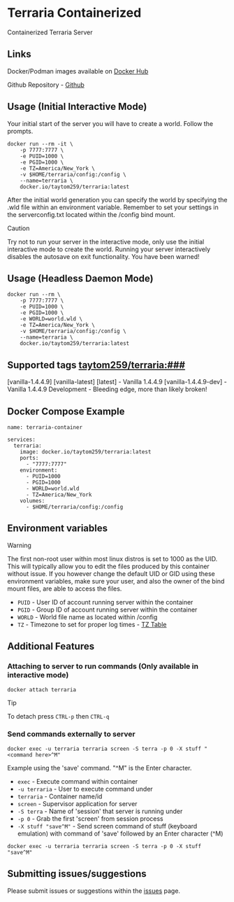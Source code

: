 # Terraria Containerized
Containerized Terraria Server

## Links

Docker/Podman images available on [Docker Hub](https://hub.docker.com/r/taytom259/terraria)

Github Repository - [Github](https://github.com/taytom258/terraria-container)

## Usage (Initial Interactive Mode)

Your initial start of the server you will have to create a world. Follow the prompts.
```
docker run --rm -it \
    -p 7777:7777 \
    -e PUID=1000 \
    -e PGID=1000 \
    -e TZ=America/New_York \
    -v $HOME/terraria/config:/config \
    --name=terraria \
    docker.io/taytom259/terraria:latest
```

After the initial world generation you can specify the world by specifying the .wld file within an environment variable.
Remember to set your settings in the serverconfig.txt located within the /config bind mount.

> [!CAUTION]
> Try not to run your server in the interactive mode, only use the initial interactive mode to create the world.
> Running your server interactively disables the autosave on exit functionality. You have been warned!

## Usage (Headless Daemon Mode)
```
docker run --rm \
    -p 7777:7777 \
    -e PUID=1000 \
    -e PGID=1000 \
    -e WORLD=world.wld \
    -e TZ=America/New_York \
    -v $HOME/terraria/config:/config \
    --name=terraria \
    docker.io/taytom259/terraria:latest
```

## Supported tags [taytom259/terraria:###](https://hub.docker.com/r/taytom259/terraria)
[vanilla-1.4.4.9] [vanilla-latest] [latest] - Vanilla 1.4.4.9
[vanilla-1.4.4.9-dev] - Vanilla 1.4.4.9 Development - Bleeding edge, more than likely broken!

## Docker Compose Example
```
name: terraria-container

services:
  terraria:
    image: docker.io/taytom259/terraria:latest
    ports:
      - "7777:7777"
    environment:
      - PUID=1000
      - PGID=1000
      - WORLD=world.wld
      - TZ=America/New_York
    volumes:
      - $HOME/terraria/config:/config
```

## Environment variables

> [!WARNING]
> The first non-root user within most linux distros is set to 1000 as the UID. This will typically allow you to edit the files produced by this container without issue.
> If you however change the default UID or GID using these environment variables, make sure your user, and also the owner of the bind mount files, are able to access the files.

* `PUID` - User ID of account running server within the container
* `PGID` - Group ID of account running server within the container
* `WORLD` - World file name as located within /config
* `TZ` - Timezone to set for proper log times - [TZ Table](https://en.wikipedia.org/wiki/List_of_tz_database_time_zones)

## Additional Features

### Attaching to server to run commands (Only available in interactive mode)
```
docker attach terraria
```
> [!TIP]
> To detach press `CTRL-p` then `CTRL-q`

### Send commands externally to server
```
docker exec -u terraria terraria screen -S terra -p 0 -X stuff "<command here>^M"
```
Example using the 'save' command. "^M" is the Enter character.
* `exec` - Execute command within container
* `-u terraria` - User to execute command under
* `terraria` - Container name/id
* `screen` - Supervisor application for server
* `-S terra` - Name of 'session' that server is running under
* `-p 0` - Grab the first 'screen' from session process
* `-X stuff "save^M"` - Send screen command of stuff (keyboard emulation) with command of 'save' followed by an Enter character (^M)
```
docker exec -u terraria terraria screen -S terra -p 0 -X stuff "save^M"
```

## Submitting issues/suggestions
Please submit issues or suggestions within the [issues](https://github.com/taytom258/terraria-container/issues) page.
